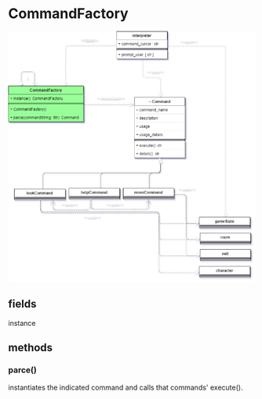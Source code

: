 # CommandFactory
![image](https://github.com/TorroesPrime/RoomOneOhOne/blob/main/gfx/base%20relations-command%20system-command_factory.drawio.png?raw=true)

## fields
instance

## methods

### parce()

instantiates the indicated command and calls that commands' execute().
